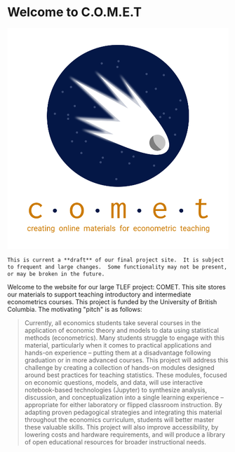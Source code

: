 # Welcome to C.O.M.E.T

![logo](media/logo_1.png)

```{warning}
This is current a **draft** of our final project site.  It is subject to frequent and large changes.  Some functionality may not be present, or may be broken in the future.
```

Welcome to the website for our large TLEF project: COMET.  This site stores our materials to support teaching introductory and intermediate econometrics courses.  This project is funded by the University of British Columbia.  The motivating "pitch" is as follows:

> Currently, all economics students take several courses in the application of economic theory and models to data using statistical methods (econometrics).  Many students struggle to engage with this material, particularly when it comes to practical applications and hands-on experience – putting them at a disadvantage following graduation or in more advanced courses.
This project will address this challenge by creating a collection of hands-on modules designed around best practices for teaching statistics.  These modules, focused on economic questions, models, and data, will use interactive notebook-based technologies (Jupyter) to synthesize analysis, discussion, and conceptualization into a single learning experience – appropriate for either laboratory or flipped classroom instruction.
By adapting proven pedagogical strategies and integrating this material throughout the economics curriculum, students will better master these valuable skills.  This project will also improve accessibility, by lowering costs and hardware requirements, and will produce a library of open educational resources for broader instructional needs.

```{tableofcontents}
```

